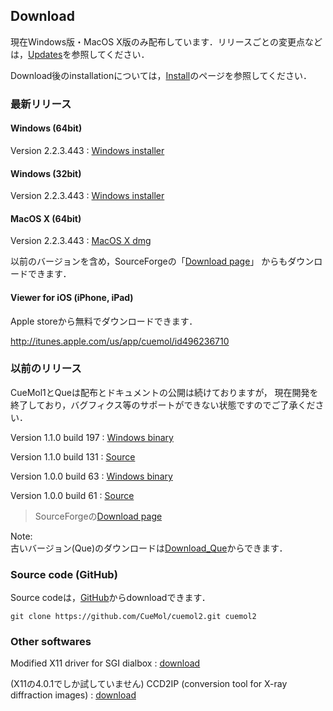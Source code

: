 ## Download
現在Windows版・MacOS X版のみ配布しています．リリースごとの変更点などは，[Updates](./Updates)を参照してください．

Download後のinstallationについては，[Install](./Install)のページを参照してください．

### 最新リリース

#### Windows (64bit)
Version 2.2.3.443 
:    [Windows installer](./https://sourceforge.net/projects/cuemol/files/cuemol2/win32/cuemol2-2.2.3.443-x64-setup.exe/download)


#### Windows (32bit)
Version 2.2.3.443 
:    [Windows installer](./https://sourceforge.net/projects/cuemol/files/cuemol2/win32/cuemol2-2.2.3.443-win32-setup.exe/download)


#### MacOS X (64bit)
Version 2.2.3.443 
:    [MacOS X dmg](http://sourceforge.net/projects/cuemol/files/cuemol2/macosx/CueMol2-2.2.3.443-MacOSX-Intel64%2Bpovray.dmg/download)













以前のバージョンを含め，SourceForgeの「[Download page](http://sourceforge.net/project/showfiles.php?group_id=103302)」
からもダウンロードできます．

#### Viewer for iOS (iPhone, iPad)
Apple storeから無料でダウンロードできます．

http://itunes.apple.com/us/app/cuemol/id496236710

### 以前のリリース

CueMol1とQueは配布とドキュメントの公開は続けておりますが，
現在開発を終了しており，バグフィクス等のサポートができない状態ですのでご了承ください．

Version 1.1.0 build 197
:    [Windows binary](http://prdownloads.sourceforge.net/cuemol/cuemol-1.1.0.197-setup.exe?download)


Version 1.1.0 build 131
:   [Source](http://prdownloads.sourceforge.net/cuemol/cuemol-1.1.0.131-src.tar.gz?download)


Version 1.0.0 build 63
:    [Windows binary](http://prdownloads.sourceforge.net/cuemol/cuemol-1.0.0.63-setup.exe?download)


Version 1.0.0 build 61
:   [Source](http://prdownloads.sourceforge.net/cuemol/cuemol-1.0.0.61-source.zip?download)



> SourceForgeの[Download page](http://sourceforge.net/project/showfiles.php?group_id=103302)

Note:<br />
古いバージョン(Que)のダウンロードは[Download_Que](./Download_Que)からできます．





### Source code (GitHub)
Source codeは，[GitHub](./https://github.com/CueMol/cuemol2/)からdownloadできます．
```
git clone https://github.com/CueMol/cuemol2.git cuemol2
```

### Other softwares
Modified X11 driver for SGI dialbox
:   [download](http://cuemol.sourceforge.jp/misc/sg_dialbox/dialbox-fix-4.0.1.tar.gz)<br />

(X11の4.0.1でしか試していません)
CCD2IP (conversion tool for X-ray diffraction images)
:   [download](http://cuemol.sourceforge.jp/misc/que-download/ccd2ip-0.1-20010521.tar.gz)

